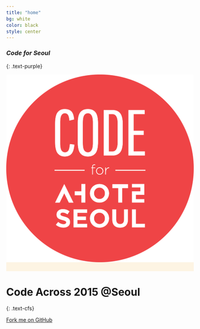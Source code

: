```yaml
---
title: "home"
bg: white
color: black
style: center
---
```


### *Code for Seoul*
{: .text-purple}

<span class="fa-stack subtlecircle" style="font-size:100px; background:rgba(255,166,0,0.1)">
  <img src="/img/cfs_logo_circle.png" alt="">
</span>

# Code Across 2015 @Seoul
{: .text-cfs}




<span id="forkongithub">
  <a href="{{ site.source_link }}" class="bg-black">
    Fork me on GitHub
  </a>
</span>
